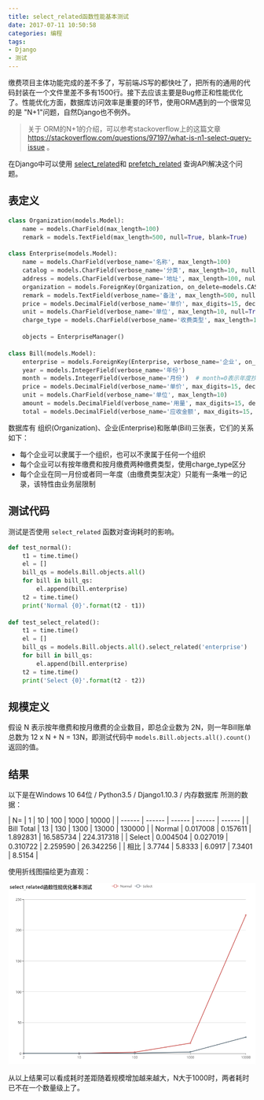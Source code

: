 ```yaml
---
title: select_related函数性能基本测试
date: 2017-07-11 10:50:58
categories: 编程
tags:
- Django
- 测试
---
```


缴费项目主体功能完成的差不多了，写前端JS写的都快吐了，把所有的通用的代码封装在一个文件里差不多有1500行。接下去应该主要是Bug修正和性能优化了。性能优化方面，数据库访问效率是重要的环节，使用ORM遇到的一个很常见的是 "N+1"问题，自然Django也不例外。

> 关于 ORM的N+1的介绍，可以参考stackoverflow上的这篇文章 https://stackoverflow.com/questions/97197/what-is-n1-select-query-issue 。

<!-- more -->

在Django中可以使用 [select_related](https://docs.djangoproject.com/en/1.11/ref/models/querysets/#select-related)和 [prefetch_related](https://docs.djangoproject.com/en/1.11/ref/models/querysets/#prefetch-related) 查询API解决这个问题。
## 表定义

```python
class Organization(models.Model):
    name = models.CharField(max_length=100)
    remark = models.TextField(max_length=500, null=True, blank=True)

class Enterprise(models.Model):
    name = models.CharField(verbose_name='名称', max_length=100)
    catalog = models.CharField(verbose_name='分类', max_length=10, null=True, blank=True)
    address = models.CharField(verbose_name='地址', max_length=100, null=True, blank=True)
    organization = models.ForeignKey(Organization, on_delete=models.CASCADE, verbose_name='组织', null=True, blank=True)
    remark = models.TextField(verbose_name='备注', max_length=500, null=True, blank=True)
    price = models.DecimalField(verbose_name='单价', max_digits=15, decimal_places=3, default=0)
    unit = models.CharField(verbose_name='单位', max_length=10, null=True, blank=True)
    charge_type = models.CharField(verbose_name='收费类型', max_length=10, choices=ChargeType.choices)

    objects = EnterpriseManager()

class Bill(models.Model):
    enterprise = models.ForeignKey(Enterprise, verbose_name='企业', on_delete=models.CASCADE)
    year = models.IntegerField(verbose_name='年份')
    month = models.IntegerField(verbose_name='月份')  # month=0表示年度抄表
    price = models.DecimalField(verbose_name='单价', max_digits=15, decimal_places=3)
    unit = models.CharField(verbose_name='单位', max_length=10)
    amount = models.DecimalField(verbose_name='用量', max_digits=15, decimal_places=3, default=0)
    total = models.DecimalField(verbose_name='应收金额', max_digits=15, decimal_places=2)
```
数据库有 组织(Organization)、企业(Enterprise)和账单(Bill)三张表，它们的关系如下：

- 每个企业可以隶属于一个组织，也可以不隶属于任何一个组织
- 每个企业可以有按年缴费和按月缴费两种缴费类型，使用charge_type区分
- 每个企业在同一月份或者同一年度（由缴费类型决定）只能有一条唯一的记录，该特性由业务层限制

## 测试代码

测试是否使用 `select_related` 函数对查询耗时的影响。

```python
def test_normal():
    t1 = time.time()
    el = []
    bill_qs = models.Bill.objects.all()
    for bill in bill_qs:
        el.append(bill.enterprise)
    t2 = time.time()
    print('Normal {0}'.format(t2 - t1))

def test_select_related():
    t1 = time.time()
    el = []
    bill_qs = models.Bill.objects.all().select_related('enterprise')
    for bill in bill_qs:
        el.append(bill.enterprise)
    t2 = time.time()
    print('Select {0}'.format(t2 - t2))
```

## 规模定义

假设 N 表示按年缴费和按月缴费的企业数目，即总企业数为 2N，则一年Bill账单总数为 12 x N + N = 13N，即测试代码中 `models.Bill.objects.all().count()` 返回的值。

## 结果

以下是在Windows 10 64位 / Python3.5 / Django1.10.3 / 内存数据库 所测的数据：

| N= | 1 | 10 | 100 | 1000 | 10000 |
| ------ | ------ | ------ | ------ | ------ |
| Bill Total | 13 | 130 | 1300 | 13000 | 130000 |
| Normal | 0.017008 | 0.157611 | 1.892831 | 16.585734 | 224.317318 |
| Select | 0.004504 | 0.027019 | 0.310722 | 2.259590 | 26.342256 |
| 相比 | 3.7744 | 5.8333 | 6.0917 | 7.3401 | 8.5154 |

使用折线图描绘更为直观：

![性能测试图表](/images/select_related_performance_chart.png)

从以上结果可以看成耗时差距随着规模增加越来越大，N大于1000时，两者耗时已不在一个数量级上了。

